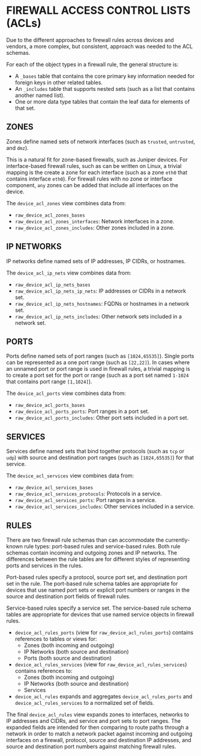 FIREWALL ACCESS CONTROL LISTS (ACLs)
====================================

Due to the different approaches to firewall rules across devices and vendors,
a more complex, but consistent, approach was needed to the ACL schemas.

For each of the object types in a firewall rule, the general structure is:

* A ``_bases`` table that contains the core primary key
  information needed for foreign keys in other related tables.
* An ``_includes`` table that supports nested sets
  (such as a list that contains another named list).
* One or more data type tables that contain the leaf data for elements of that set.


ZONES
-----

Zones define named sets of network interfaces
(such as ``trusted``, ``untrusted``, and ``dmz``).

This is a natural fit for zone-based firewalls, such as Juniper devices.
For interface-based firewall rules, such as can be written on Linux,
a trivial mapping is the create a zone for each interface
(such as a zone ``eth0`` that contains interface ``eth0``).
For firewall rules with no zone or interface component,
``any`` zones can be added that include all interfaces on the device.

The ``device_acl_zones`` view combines data from:

* ``raw_device_acl_zones_bases``
* ``raw_device_acl_zones_interfaces``: Network interfaces in a zone.
* ``raw_device_acl_zones_includes``: Other zones included in a zone.


IP NETWORKS
-----------

IP networks define named sets of IP addresses, IP CIDRs, or hostnames.

The ``device_acl_ip_nets`` view combines data from:

* ``raw_device_acl_ip_nets_bases``
* ``raw_device_acl_ip_nets_ip_nets``: IP addresses or CIDRs in a network set.
* ``raw_device_acl_ip_nets_hostnames``: FQDNs or hostnames in a network set.
* ``raw_device_acl_ip_nets_includes``: Other network sets included in a network set.


PORTS
-----

Ports define named sets of port ranges (such as ``[1024,65535]``).
Single ports can be represented as a one port range (such as ``[22,22]``).
In cases where an unnamed port or port range is used in firewall rules,
a trivial mapping is to create a port set for the port or range
(such as a port set named ``1-1024`` that contains port range ``[1,1024]``).

The ``device_acl_ports`` view combines data from:

* ``raw_device_acl_ports_bases``
* ``raw_device_acl_ports_ports``: Port ranges in a port set.
* ``raw_device_acl_ports_includes``: Other port sets included in a port set.


SERVICES
--------

Services define named sets that bind together protocols (such as ``tcp`` or ``udp``)
with source and destination port ranges (such as ``[1024,65535]``) for that service.

The ``device_acl_services`` view combines data from:

* ``raw_device_acl_services_bases``
* ``raw_device_acl_services_protocols``: Protocols in a service.
* ``raw_device_acl_services_ports``: Port ranges in a service.
* ``raw_device_acl_services_includes``: Other services included in a service.


RULES
-----

There are two firewall rule schemas than can accommodate the currently-known
rule types: port-based rules and service-based rules.
Both rule schemas contain incoming and outgoing zones and IP networks.
The differences between the rule tables are for different styles
of representing ports and services in the rules.

Port-based rules specify a protocol, source port set,
and destination port set in the rule.
The port-based rule schema tables are appropriate for devices
that use named port sets or explicit port numbers or ranges
in the source and destination port fields of firewall rules.

Service-based rules specify a service set.
The service-based rule schema tables are appropriate for devices
that use named service objects in firewall rules.

* ``device_acl_rules_ports`` (view for ``raw_device_acl_rules_ports``)
  contains references to tables or views for:
    + Zones (both incoming and outgoing)
    + IP Networks (both source and destination)
    + Ports (both source and destination)
* ``device_acl_rules_services`` (view for ``raw_device_acl_rules_services``)
  contains references to:
    + Zones (both incoming and outgoing)
    + IP Networks (both source and destination)
    + Services
* ``device_acl_rules`` expands and aggregates ``device_acl_rules_ports`` and
  ``device_acl_rules_services`` to a normalized set of fields.

The final ``device_acl_rules`` view expands zones to interfaces,
networks to IP addresses and CIDRs, and service and port sets to port ranges.
The expanded fields are intended for then comparing to route paths
through a network in order to match a network packet against
incoming and outgoing interfaces on a firewall, protocol,
source and destination IP addresses, and source and destination port numbers
against matching firewall rules.

